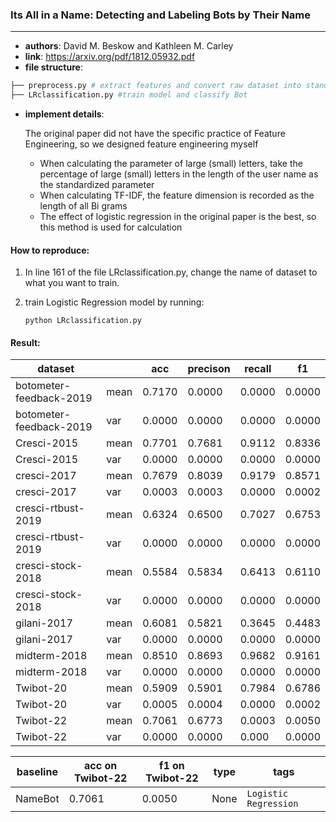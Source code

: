### Its All in a Name: Detecting and Labeling Bots by Their Name

---

- **authors**: David M. Beskow and Kathleen M. Carley
- **link**:  https://arxiv.org/pdf/1812.05932.pdf
- **file structure**: 

```python
├── preprocess.py # extract features and convert raw dataset into standard format
├── LRclassification.py #train model and classify Bot
```

- **implement details**:

  The original paper did not have the specific practice of Feature Engineering, so we designed feature engineering myself
  
  - When calculating the parameter of large (small) letters, take the percentage of large (small) letters in
    the length of the user name as the standardized parameter
  - When calculating TF-IDF, the feature dimension is recorded as the length of all Bi grams
  - The effect of logistic regression in the original paper is the best, so this method is used for calculation

#### How to reproduce:

1. In line 161 of the file LRclassification.py, change  the name of dataset to what you want to train.

3. train Logistic Regression model by running:

   `python LRclassification.py`



#### Result:



| dataset                 |      | acc    | precison | recall | f1     |
| ----------------------- | ---- | ------ | -------- | ------ | ------ |
| botometer-feedback-2019 | mean | 0.7170 | 0.0000   | 0.0000 | 0.0000 |
| botometer-feedback-2019 | var  | 0.0000 | 0.0000   | 0.0000 | 0.0000 |
| Cresci-2015             | mean | 0.7701 | 0.7681   | 0.9112 | 0.8336 |
| Cresci-2015             | var  | 0.0000 | 0.0000   | 0.0000 | 0.0000 |
| cresci-2017             | mean | 0.7679 | 0.8039   | 0.9179 | 0.8571 |
| cresci-2017             | var  | 0.0003 | 0.0003   | 0.0000 | 0.0002 |
| cresci-rtbust-2019      | mean | 0.6324 | 0.6500   | 0.7027 | 0.6753 |
| cresci-rtbust-2019      | var  | 0.0000 | 0.0000   | 0.0000 | 0.0000 |
| cresci-stock-2018       | mean | 0.5584 | 0.5834   | 0.6413 | 0.6110 |
| cresci-stock-2018       | var  | 0.0000 | 0.0000   | 0.0000 | 0.0000 |
| gilani-2017             | mean | 0.6081 | 0.5821   | 0.3645 | 0.4483 |
| gilani-2017             | var  | 0.0000 | 0.0000   | 0.0000 | 0.0000 |
| midterm-2018            | mean | 0.8510 | 0.8693   | 0.9682 | 0.9161 |
| midterm-2018            | var  | 0.0000 | 0.0000   | 0.0000 | 0.0000 |
| Twibot-20               | mean | 0.5909 | 0.5901   | 0.7984 | 0.6786 |
| Twibot-20               | var  | 0.0005 | 0.0004   | 0.0000 | 0.0002 |
| Twibot-22               | mean | 0.7061 | 0.6773   | 0.0003 | 0.0050 |
| Twibot-22               | var  | 0.0000 | 0.0000   | 0.000  | 0.0000 |











| baseline      | acc on Twibot-22 | f1 on Twibot-22 | type | tags                |
| ------------- | ---------------- | --------------- | ---- | ------------------- |
| NameBot  | 0.7061           | 0.0050          | None | `Logistic Regression` |

